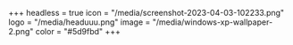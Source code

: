 +++
headless = true
icon = "/media/screenshot-2023-04-03-102233.png"
logo = "/media/headuuu.png"
image = "/media/windows-xp-wallpaper-2.png"
color = "#5d9fbd"
+++
